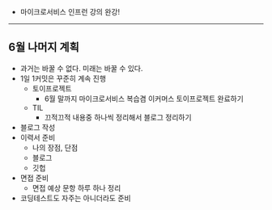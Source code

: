 - 마이크로서비스 인프런 강의 완강!

---

## 6월 나머지 계획

- 과거는 바꿀 수 없다. 미래는 바꿀 수 있다.
- 1일 1커밋은 꾸준히 계속 진행
    - 토이프로젝트
        - 6월 말까지 마이크로서비스 복습겸 이커머스 토이프로젝트 완료하기
    - TIL
        - 끄적끄적 내용중 하나씩 정리해서 블로그 정리하기
- 블로그 작성
- 이력서 준비
    - 나의 장점, 단점
    - 블로그
    - 깃헙
- 면접 준비
    - 면접 예상 문항 하루 하나 정리
- 코딩테스트도 자주는 아니더라도 준비
